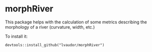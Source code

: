 # morphRiver
This package helps with the calculation of some metrics describing the morphology of a river (curvature, width, etc.)

To install it:

```{r}
devtools::install_github("lvaudor/morphRiver")
```
